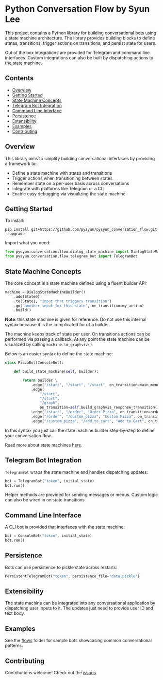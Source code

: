 # Python Conversation Flow by Syun Lee

This project contains a Python library for building conversational bots using a state machine architecture. The library provides building blocks to define states, transitions, trigger actions on transitions, and persist state for users.

Out of the box integrations are provided for Telegram and command line interfaces. Custom integrations can also be built by dispatching actions to the state machine.

## Contents

- [Overview](#overview)
- [Getting Started](#getting-started)
- [State Machine Concepts](#state-machine-concepts)
- [Telegram Bot Integration](#telegram-bot-integration)
- [Command Line Interface](#command-line-interface)
- [Persistence](#persistence)
- [Extensibility](#extensibility)
- [Examples](#examples)
- [Contributing](#contributing)

## Overview

This library aims to simplify building conversational interfaces by providing a framework to:

- Define a state machine with states and transitions
- Trigger actions when transitioning between states
- Remember state on a per-user basis across conversations
- Integrate with platforms like Telegram or a CLI
- Enable easy debugging via visualizing the state machine

## Getting Started

To install:

```shell
pip install git+https://github.com/pysyun/pysyun_conversation_flow.git --upgrade
```

Import what you need:

```python
from pysyun.conversation.flow.dialog_state_machine import DialogStateMachineBuilder 
from pysyun.conversation.flow.telegram_bot import TelegramBot
```

## State Machine Concepts

The core concept is a state machine defined using a fluent builder API:

```python
machine = DialogStateMachineBuilder()
    .add(State0) 
    .to(State1, "input that triggers transition")
    .go("another input for this state", on_transition=my_action) 
    .build()
``` 
**Note**: this state machine is given for reference. Do not use this internal syntax because it is the complicated for of a builder.

The machine keeps track of state per user. On transitions actions can be performed via passing a callback. At any point the state machine can be visualized by calling `machine.to_graphviz()`.

Below is an easier syntax to define the state machine:
```python
class PizzaBot(ConsoleBot):

    def build_state_machine(self, builder):

        return builder \
            .edge("/start", "/start", "/start", on_transition=main_menu_transition) \
            .edge(
                "/start",
                "/start",
                "/graph",
                on_transition=self.build_graphviz_response_transition()) \
            .edge("/start", "/order", "Order Pizza", on_transition=order_pizza_transition) \
            .edge("/order", "/custom_pizza", "Custom Pizza", on_transition=custom_pizza_transition) \
            .edge("/custom_pizza", "/add_to_cart", "Add to Cart", on_transition=add_to_cart_transition) \
```

In this syntax you just call the state machine builder step-by-step to define your conversation flow.

Read more about state machines [here](./documentation/state-machines.md).

## Telegram Bot Integration

`TelegramBot` wraps the state machine and handles dispatching updates:

```python
bot = TelegramBot("token", initial_state)
bot.run() 
```

Helper methods are provided for sending messages or menus. Custom logic can also be wired in on state transitions.

## Command Line Interface

A CLI bot is provided that interfaces with the state machine:

```python
bot = ConsoleBot("token", initial_state)
bot.run()
```

## Persistence

Bots can use persistence to pickle state across restarts:

```python
PersistentTelegramBot("token", persistence_file="data.pickle") 
```

## Extensibility

The state machine can be integrated into any conversational application by dispatching user inputs to it. The updates just need to provide user ID and text body.

## Examples

See the [flows](./flows) folder for sample bots showcasing common conversational patterns.

## Contributing

Contributions welcome! Check out the [issues](https://github.com/pysyun/pysyun_conversation_flow/issues).
